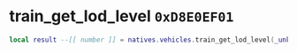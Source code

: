 # train_get_lod_level `0xD8E0EF01`

```lua
local result --[[ number ]] = natives.vehicles.train_get_lod_level(_unk0 --[[ number ]])
```